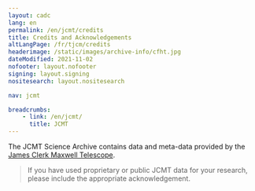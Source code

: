 ```yaml
---
layout: cadc
lang: en
permalink: /en/jcmt/credits
title: Credits and Acknowledgements
altLangPage: /fr/tjcm/credits
headerimage: /static/images/archive-info/cfht.jpg
dateModified: 2021-11-02
nofooter: layout.nofooter
signing: layout.signing
nositesearch: layout.nositesearch

nav: jcmt

breadcrumbs:
    - link: /en/jcmt/
      title: JCMT
---
```


<div class="about_text">
<p>
  The JCMT Science Archive contains data and meta-data provided by the
  <a rel="external" href="http://www.jach.hawaii.edu/JCMT/" class="ui-link">James Clerk Maxwell Telescope</a>.
</p>

<blockquote>
  If you have used proprietary or public JCMT data for your research, please
  include the appropriate acknowledgement.
</blockquote>
</div>